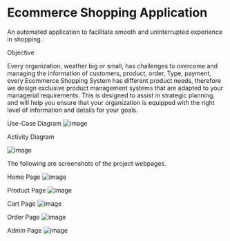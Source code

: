 # Ecommerce Shopping Application
An automated application to facilitate smooth and uninterrupted experience in shopping.

Objective

Every organization, weather big or small, has challenges to 
overcome and managing the information of customers, product, order, 
Type, payment, every Ecommerce Shopping System has different product 
needs, therefore we design exclusive product management systems that are 
adapted to your managerial requirements. This is designed to assist in 
strategic planning, and will help you ensure that your organization is 
equipped with the right level of information and details for your goals.

Use-Case Diagram
![image](https://github.com/Shraddha4git/ecommerce/assets/109404381/ca3aa855-8d29-49b0-9be9-2ea99a3ccb3e)

Activity Diagram

![image](https://github.com/Shraddha4git/ecommerce/assets/109404381/ab2b7adb-3dbe-4ea9-9fcc-4328ca27764f)

The following are screenshots of the project webpages. 

Home Page 
![image](https://github.com/Shraddha4git/ecommerce/assets/109404381/09cf02a7-c1da-43e7-a820-87c6a2b11dd7)

Product Page 
![image](https://github.com/Shraddha4git/ecommerce/assets/109404381/bc645061-f825-435f-9ef8-da51faa7b32f)

Cart Page
![image](https://github.com/Shraddha4git/ecommerce/assets/109404381/6e3f6e26-ce41-439e-a017-e0365546ddbb)

Order Page
![image](https://github.com/Shraddha4git/ecommerce/assets/109404381/e7e2d299-734c-4d11-9847-db1cb364035a)

Admin Page 
![image](https://github.com/Shraddha4git/ecommerce/assets/109404381/40caa3d9-fe68-4b37-9bd7-8a26c75f0441)
